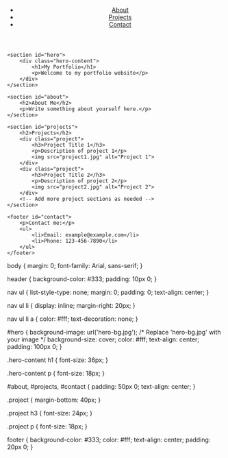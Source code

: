 <html lang="en">
<head>
    <meta charset="UTF-8">
    <meta name="viewport" content="width=device-width, initial-scale=1.0">
    <title>My Portfolio</title>
    <link rel="stylesheet" href="styles.css">
</head>
<body>
    <header>
        <nav>
            <ul>
                <li><a href="#about">About</a></li>
                <li><a href="#projects">Projects</a></li>
                <li><a href="#contact">Contact</a></li>
            </ul>
        </nav>
    </header>
    
    <section id="hero">
        <div class="hero-content">
            <h1>My Portfolio</h1>
            <p>Welcome to my portfolio website</p>
        </div>
    </section>
    
    <section id="about">
        <h2>About Me</h2>
        <p>Write something about yourself here.</p>
    </section>
    
    <section id="projects">
        <h2>Projects</h2>
        <div class="project">
            <h3>Project Title 1</h3>
            <p>Description of project 1</p>
            <img src="project1.jpg" alt="Project 1">
        </div>
        <div class="project">
            <h3>Project Title 2</h3>
            <p>Description of project 2</p>
            <img src="project2.jpg" alt="Project 2">
        </div>
        <!-- Add more project sections as needed -->
    </section>
    
    <footer id="contact">
        <p>Contact me:</p>
        <ul>
            <li>Email: example@example.com</li>
            <li>Phone: 123-456-7890</li>
        </ul>
    </footer>
</body>
</html>
body {
    margin: 0;
    font-family: Arial, sans-serif;
}

header {
    background-color: #333;
    padding: 10px 0;
}

nav ul {
    list-style-type: none;
    margin: 0;
    padding: 0;
    text-align: center;
}

nav ul li {
    display: inline;
    margin-right: 20px;
}

nav ul li a {
    color: #fff;
    text-decoration: none;
}

#hero {
    background-image: url('hero-bg.jpg'); /* Replace 'hero-bg.jpg' with your image */
    background-size: cover;
    color: #fff;
    text-align: center;
    padding: 100px 0;
}

.hero-content h1 {
    font-size: 36px;
}

.hero-content p {
    font-size: 18px;
}

#about, #projects, #contact {
    padding: 50px 0;
    text-align: center;
}

.project {
    margin-bottom: 40px;
}

.project h3 {
    font-size: 24px;
}

.project p {
    font-size: 18px;
}

footer {
    background-color: #333;
    color: #fff;
    text-align: center;
    padding: 20px 0;
}
